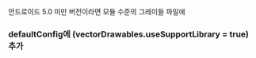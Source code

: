 안드로이드 5.0 미만 버전이라면 모듈 수준의 그레이들 파일에
### defaultConfig에 (vectorDrawables.useSupportLibrary = true) 추가
